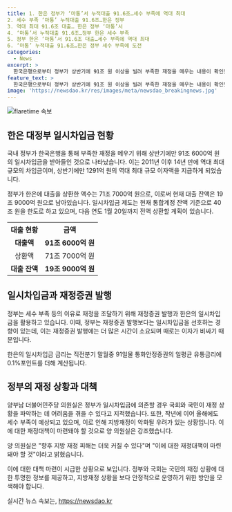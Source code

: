 ```yaml
---
title: 1. 한은 정부가 ‘마통’서 누적대출 91.6조…세수 부족에 역대 최대
2. 세수 부족 ‘마통’ 누적대출 91.6조…한은 정부
3. 역대 최대 91.6조 대출… 한은 정부 ‘마통’서
4. ‘마통’서 누적대출 91.6조…정부 한은 세수 부족
5. 정부 한은 ‘마통’서 91.6조 대출…세수 부족에 역대 최대
6. ‘마통’ 누적대출 91.6조…한은 정부 세수 부족에 도전
categories:
  - News
excerpt: >
  한국은행으로부터 정부가 상반기에 91조 원 이상을 빌려 부족한 재정을 메우는 내용이 확인됐다. 이로써 상반기 누적 대출 규모는 14년 만에 최대 규모로, 일시차입금 또한 역대 최대 규모로 나타났다. 이에 따라 정부가 한은에 이자액 1291억 원을 지급했으며, 이는 역시 상반기 발생한 이자액 중 역대 최대 규모다. 정부는 재정증권보다 일시차입금을 선호하며, 향후 세수 부족에 대한 우려와 재정대책 마련이 필요하다는 얘기도 나왔다.
feature_text: >
  한국은행으로부터 정부가 상반기에 91조 원 이상을 빌려 부족한 재정을 메우는 내용이 확인됐다. 이로써 상반기 누적 대출 규모는 14년 만에 최대 규모로, 일시차입금 또한 역대 최대 규모로 나타났다. 이에 따라 정부가 한은에 이자액 1291억 원을 지급했으며, 이는 역시 상반기 발생한 이자액 중 역대 최대 규모다. 정부는 재정증권보다 일시차입금을 선호하며, 향후 세수 부족에 대한 우려와 재정대책 마련이 필요하다는 얘기도 나왔다.
image: 'https://newsdao.kr/res/images/meta/newsdao_breakingnews.jpg'
---
```


<p><img src="https://newsdao.kr/res/images/meta/newsdao_breakingnews.jpg" alt="flaretime 속보" /></p>

<h2 data-ke-size="size26">한은 대정부 일시차입금 현황</h2>

<p>국내 정부가 한국은행을 통해 부족한 재정을 메우기 위해 상반기에만 91조 6000억 원의 일시차입금을 받아들인 것으로 나타났습니다. 이는 2011년 이후 14년 만에 역대 최대 규모의 차입금이며, 상반기에만 1291억 원의 역대 최대 규모 이자액을 지급하게 되었습니다.</p>

<p data-ke-size="size16">정부가 한은에 대출을 상환한 액수는 71조 7000억 원으로, 이로써 현재 대출 잔액은 19조 9000억 원으로 남아있습니다. 일시차입금 제도는 현재 통합계정 잔액 기준으로 40조 원을 한도로 하고 있으며, 다음 연도 1월 20일까지 전액 상환할 계획이 있습니다.</p>

<table>
  <tr>
    <th>대출 현황</th>
    <th>금액</th>
  </tr>
  <tr>
    <td style="text-align: center; height: 17px;"><b>대출액</b></td>
    <td style="text-align: center; height: 17px;"><b>91조 6000억 원</b></td>
  </tr>
  <tr>
    <td style="text-align: center; height: 17px;">상환액</td>
    <td style="text-align: center; height: 17px;">71조 7000억 원</td>
  </tr>
  <tr>
    <td style="text-align: center; height: 17px;"><b>대출 잔액</b></td>
    <td style="text-align: center; height: 17px;"><b>19조 9000억 원</b></td>
  </tr>
</table>

<h2 data-ke-size="size26">일시차입금과 재정증권 발행</h2>

<p>정부는 세수 부족 등의 이유로 재정을 조달하기 위해 재정증권 발행과 한은의 일시차입금을 활용하고 있습니다. 이때, 정부는 재정증권 발행보다는 일시차입금을 선호하는 경향이 있는데, 이는 재정증권 발행에는 더 많은 시간이 소요되며 때로는 이자가 비싸기 때문입니다.</p>

<p data-ke-size="size16">한은의 일시차입금 금리는 직전분기 말월중 91일물 통화안정증권의 일평균 유통금리에 0.1%포인트를 더해 계산됩니다.</p>

<h2 data-ke-size="size26">정부의 재정 상황과 대책</h2>

<p>양부남 더불어민주당 의원실은 정부가 일시차입금에 의존할 경우 국회와 국민이 재정 상황을 파악하는 데 어려움을 겪을 수 있다고 지적했습니다. 또한, 작년에 이어 올해에도 세수 부족이 예상되고 있으며, 이로 인해 지방재정이 악화될 우려가 있는 상황입니다. 이에 대한 재정대책이 마련돼야 할 것으로 양 의원실은 강조했습니다.</p>

<p>양 의원실은 "향후 지방 재정 피해는 더욱 커질 수 있다"며 "이에 대한 재정대책이 마련돼야 할 것"이라고 밝혔습니다.</p>

<p data-ke-size="size16">이에 대한 대책 마련이 시급한 상황으로 보입니다. 정부와 국회는 국민의 재정 상황에 대한 투명한 정보를 제공하고, 지방재정 상황을 보다 안정적으로 운영하기 위한 방안을 모색해야 합니다.</p>
실시간 뉴스 속보는, <a href="https://newsdao.kr" rel="dofollow">https://newsdao.kr</a>



